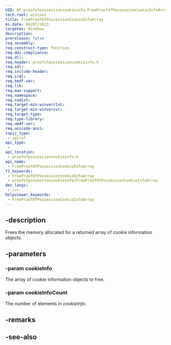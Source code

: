```yaml
---
UID: NF:proofofpossessioncookieinfo.FreeProofOfPossessionCookieInfoArray
tech.root: wininet
title: FreeProofOfPossessionCookieInfoArray
ms.date: 04/07/2023
targetos: Windows
description: 
prerelease: false
req.assembly: 
req.construct-type: function
req.ddi-compliance: 
req.dll: 
req.header: proofofpossessioncookieinfo.h
req.idl: 
req.include-header: 
req.irql: 
req.kmdf-ver: 
req.lib: 
req.max-support: 
req.namespace: 
req.redist: 
req.target-min-winverclnt: 
req.target-min-winversvr: 
req.target-type: 
req.type-library: 
req.umdf-ver: 
req.unicode-ansi: 
topic_type:
 - apiref
api_type:
 - 
api_location:
 - proofofpossessioncookieinfo.h
api_name:
 - FreeProofOfPossessionCookieInfoArray
f1_keywords:
 - FreeProofOfPossessionCookieInfoArray
 - proofofpossessioncookieinfo/FreeProofOfPossessionCookieInfoArray
dev_langs:
 - c++
helpviewer_keywords:
 - FreeProofOfPossessionCookieInfoArray
---
```


## -description

Frees the memory allocated for a returned array of cookie information objects.

## -parameters

### -param cookieInfo

The array of cookie information objects to free.

### -param cookieInfoCount

The number of elements in  *cookieInfo*.

## -remarks

## -see-also
